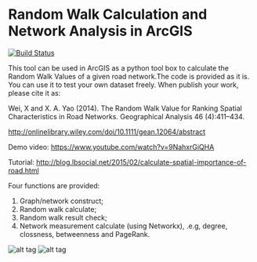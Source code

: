 # Random Walk Calculation and Network Analysis in ArcGIS 
[![Build Status](https://travis-ci.org/xbwei/Random-Walk-and-Network-Analyze.svg?branch=master)](https://travis-ci.org/xbwei/Random-Walk-and-Network-Analyze)

This tool can be used in ArcGIS as a python tool box to calculate the Random Walk Values of a given road network.The code is provided as it is. You can use it to test your own dataset freely. When publish your work, please cite it as:

Wei, X and X. A. Yao (2014). The Random Walk Value for Ranking Spatial Characteristics in Road Networks. Geographical Analysis 46 (4):411–434.

http://onlinelibrary.wiley.com/doi/10.1111/gean.12064/abstract

Demo video: https://www.youtube.com/watch?v=9NahxrGiQHA

Tutorial: http://blog.lbsocial.net/2015/02/calculate-spatial-importance-of-road.html

Four functions are provided:
<ol>
<li> Graph/network construct; </li>

<li> Random walk calculate;</li>

<li> Random walk result check;</li>

<li> Network measurement calculate (using Networkx), .e.g, degree, clossness, betweenness and PageRank.</li>
</ol>

![alt tag](https://raw.github.com/xbwei/Random-Walk-and-Network-Analyze/master/Interface.png)
![alt tag](https://raw.github.com/xbwei/Random-Walk-and-Network-Analyze/master/Atlanta_Random_Edge.jpg)
